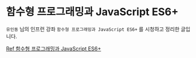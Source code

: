 # 함수형 프로그래밍과 JavaScript ES6+

`유인동` 님의 인프런 강좌 `함수형 프로그래밍과 JavaScript ES6+` 를 시청하고 정리한 글입니다.

[Ref 함수형 프로그래밍과 JavaScript ES6+](https://www.inflearn.com/course/functional-es6/)
